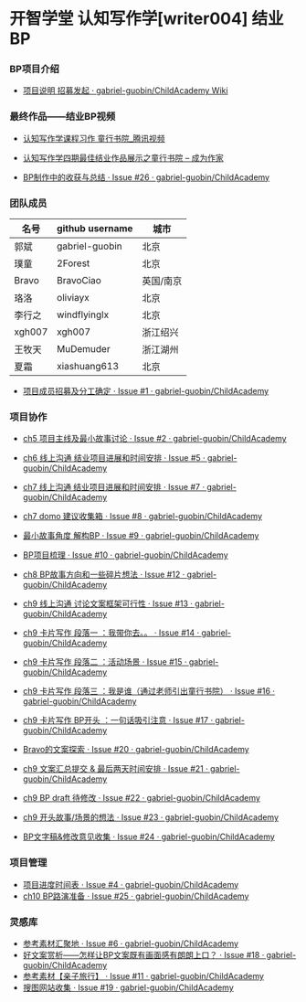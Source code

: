 # 开智学堂 认知写作学[writer004] 结业BP 

### BP项目介绍

* [项目说明 招募发起 · gabriel-guobin/ChildAcademy Wiki](https://github.com/gabriel-guobin/ChildAcademy/wiki/%E9%A1%B9%E7%9B%AE%E8%AF%B4%E6%98%8E-%E6%8B%9B%E5%8B%9F%E5%8F%91%E8%B5%B7)

### 最终作品——结业BP视频

* [认知写作学课程习作 童行书院_腾讯视频](https://v.qq.com/x/page/c05040k7pdg.html)


* [认知写作学四期最佳结业作品展示之童行书院 – 成为作家](http://w.openmindclub.com/works/ChildAcademy/)


* [BP制作中的收获与总结 · Issue #26 · gabriel-guobin/ChildAcademy](https://github.com/gabriel-guobin/ChildAcademy/issues/26)


### 团队成员

 | 	名号	 | 	github username	  | 	城市	 | 
 | 	 -- 	 | 	 -- 	 | 	 -- 	 | 	
 | 	郭斌	 | 	gabriel-guobin	 | 	北京	 | 
| 	璞童	 | 	2Forest 	 | 	北京	 | 
 | 	Bravo	 | 	BravoCiao	 | 	英国/南京	 | 
 | 	珞洛	 | 	oliviayx	 | 		北京	 | 	
 | 	李行之 | 	windflyinglx	 | 	北京	 | 	
 | 	xgh007	 | 	xgh007	 | 	浙江绍兴	 | 
 | 	王牧天	 | 	MuDemuder	 | 浙江湖州	 | 	
| 	夏霜	 | 	xiashuang613	 | 北京	 | 	


* [项目成员招募及分工确定 · Issue #1 · gabriel-guobin/ChildAcademy](https://github.com/gabriel-guobin/ChildAcademy/issues/1)


### 项目协作

* [ch5 项目主线及最小故事讨论 · Issue #2 · gabriel-guobin/ChildAcademy](https://github.com/gabriel-guobin/ChildAcademy/issues/2)

* [ch6 线上沟通 结业项目进展和时间安排 · Issue #5 · gabriel-guobin/ChildAcademy](https://github.com/gabriel-guobin/ChildAcademy/issues/5)

* [ch7 线上沟通 结业项目进展和时间安排 · Issue #7 · gabriel-guobin/ChildAcademy](https://github.com/gabriel-guobin/ChildAcademy/issues/7)
* [ch7 domo 建议收集箱 · Issue #8 · gabriel-guobin/ChildAcademy](https://github.com/gabriel-guobin/ChildAcademy/issues/8)
* [最小故事角度 解构BP · Issue #9 · gabriel-guobin/ChildAcademy](https://github.com/gabriel-guobin/ChildAcademy/issues/9)
* [BP项目梳理 · Issue #10 · gabriel-guobin/ChildAcademy](https://github.com/gabriel-guobin/ChildAcademy/issues/10)
* [ch8 BP故事方向和一些碎片想法 · Issue #12 · gabriel-guobin/ChildAcademy](https://github.com/gabriel-guobin/ChildAcademy/issues/12)
* [ch9 线上沟通 讨论文案框架可行性 · Issue #13 · gabriel-guobin/ChildAcademy](https://github.com/gabriel-guobin/ChildAcademy/issues/13)
* [ch9 卡片写作 段落一 ：我带你去。。 · Issue #14 · gabriel-guobin/ChildAcademy](https://github.com/gabriel-guobin/ChildAcademy/issues/14)
* [ch9 卡片写作 段落二 ：活动场景 · Issue #15 · gabriel-guobin/ChildAcademy](https://github.com/gabriel-guobin/ChildAcademy/issues/15)
* [ch9 卡片写作 段落三 ：我是谁（通过老师引出童行书院） · Issue #16 · gabriel-guobin/ChildAcademy](https://github.com/gabriel-guobin/ChildAcademy/issues/16)
* [ch9 卡片写作 BP开头 ：一句话吸引注意 · Issue #17 · gabriel-guobin/ChildAcademy](https://github.com/gabriel-guobin/ChildAcademy/issues/17)
* [Bravo的文案探索 · Issue #20 · gabriel-guobin/ChildAcademy](https://github.com/gabriel-guobin/ChildAcademy/issues/20)
* [ch9 文案汇总提交 & 最后两天时间安排 · Issue #21 · gabriel-guobin/ChildAcademy](https://github.com/gabriel-guobin/ChildAcademy/issues/21)
* [ch9 BP draft 待修改 · Issue #22 · gabriel-guobin/ChildAcademy](https://github.com/gabriel-guobin/ChildAcademy/issues/22)
* [ch9 开头故事/场景的想法 · Issue #23 · gabriel-guobin/ChildAcademy](https://github.com/gabriel-guobin/ChildAcademy/issues/23)
* [BP文字稿&修改意见收集 · Issue #24 · gabriel-guobin/ChildAcademy](https://github.com/gabriel-guobin/ChildAcademy/issues/24)

### 项目管理

* [项目进度时间表 · Issue #4 · gabriel-guobin/ChildAcademy](https://github.com/gabriel-guobin/ChildAcademy/issues/4)
* [ch10 BP路演准备 · Issue #25 · gabriel-guobin/ChildAcademy](https://github.com/gabriel-guobin/ChildAcademy/issues/25)


### 灵感库
* [参考素材汇聚地 · Issue #6 · gabriel-guobin/ChildAcademy](https://github.com/gabriel-guobin/ChildAcademy/issues/6)
* [好文案赏析——怎样让BP文案既有画面感有朗朗上口？ · Issue #18 · gabriel-guobin/ChildAcademy](https://github.com/gabriel-guobin/ChildAcademy/issues/18)
* [参考素材【亲子旅行】 · Issue #11 · gabriel-guobin/ChildAcademy](https://github.com/gabriel-guobin/ChildAcademy/issues/11)
* [搜图网站收集 · Issue #19 · gabriel-guobin/ChildAcademy](https://github.com/gabriel-guobin/ChildAcademy/issues/19)
